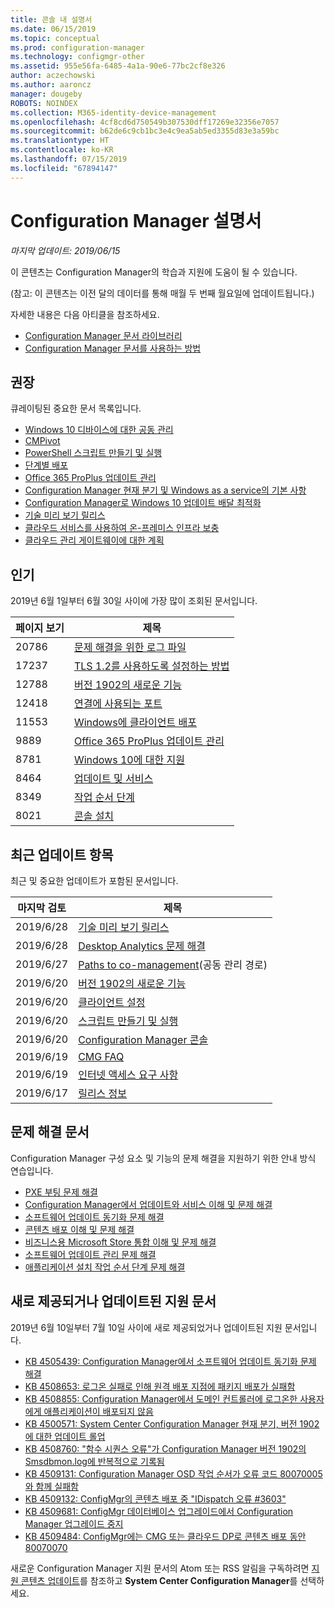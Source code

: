 ```yaml
---
title: 콘솔 내 설명서
ms.date: 06/15/2019
ms.topic: conceptual
ms.prod: configuration-manager
ms.technology: configmgr-other
ms.assetid: 955e56fa-6485-4a1a-90e6-77bc2cf8e326
author: aczechowski
ms.author: aaroncz
manager: dougeby
ROBOTS: NOINDEX
ms.collection: M365-identity-device-management
ms.openlocfilehash: 4cf8cd6d750549b307530dff17269e32356e7057
ms.sourcegitcommit: b62de6c9cb1bc3e4c9ea5ab5ed3355d83e3a59bc
ms.translationtype: HT
ms.contentlocale: ko-KR
ms.lasthandoff: 07/15/2019
ms.locfileid: "67894147"
---
```

<!-- 
- Feature 1357546
- This page displays in-console, under the Community workspace, Documentation node. 
- Don't use any relative links; must be full https://docs.microsoft.com and language neutral
- Process: https://microsoft.sharepoint.com/teams/ConfigMgr/Documents/ContentPub/Data%20collection%20process%20for%20Feature%201357546%20In-console%20documentation.docx?web=1
-->

# <a name="configuration-manager-documentation"></a>Configuration Manager 설명서

*마지막 업데이트: 2019/06/15*

이 콘텐츠는 Configuration Manager의 학습과 지원에 도움이 될 수 있습니다.

(참고: 이 콘텐츠는 이전 달의 데이터를 통해 매월 두 번째 월요일에 업데이트됩니다.)

자세한 내용은 다음 아티클을 참조하세요.

- [Configuration Manager 문서 라이브러리](https://docs.microsoft.com/sccm)  
- [Configuration Manager 문서를 사용하는 방법](https://docs.microsoft.com/sccm/core/understand/use-docs)

## <a name="recommended"></a>권장

큐레이팅된 중요한 문서 목록입니다.

- [Windows 10 디바이스에 대한 공동 관리](https://docs.microsoft.com/sccm/comanage/overview)  
- [CMPivot](https://docs.microsoft.com/sccm/core/servers/manage/cmpivot)  
- [PowerShell 스크립트 만들기 및 실행](https://docs.microsoft.com/sccm/apps/deploy-use/create-deploy-scripts)  
- [단계별 배포](https://docs.microsoft.com/sccm/osd/deploy-use/create-phased-deployment-for-task-sequence)  
- [Office 365 ProPlus 업데이트 관리](https://docs.microsoft.com/sccm/sum/deploy-use/manage-office-365-proplus-updates)  
- [Configuration Manager 현재 분기 및 Windows as a service의 기본 사항](https://docs.microsoft.com/sccm/core/understand/configuration-manager-and-windows-as-service)
- [Configuration Manager로 Windows 10 업데이트 배달 최적화](https://docs.microsoft.com/sccm/sum/deploy-use/optimize-windows-10-update-delivery)
- [기술 미리 보기 릴리스](https://docs.microsoft.com/sccm/core/get-started/technical-preview)
- [클라우드 서비스를 사용하여 온-프레미스 인프라 보충](https://docs.microsoft.com/sccm/core/understand/use-cloud-services)
- [클라우드 관리 게이트웨이에 대한 계획](https://docs.microsoft.com/sccm/core/clients/manage/plan-cloud-management-gateway)

## <a name="trending"></a>인기

2019년 6월 1일부터 6월 30일 사이에 가장 많이 조회된 문서입니다.

| 페이지 보기 | 제목 |
|------------|-------|
| 20786 | [문제 해결을 위한 로그 파일](https://docs.microsoft.com/sccm/core/plan-design/hierarchy/log-files) |
| 17237 | [TLS 1.2를 사용하도록 설정하는 방법](https://docs.microsoft.com/sccm/core/plan-design/security/enable-tls-1-2) |
| 12788 | [버전 1902의 새로운 기능](https://docs.microsoft.com/sccm/core/plan-design/changes/whats-new-in-version-1902) |
| 12418 | [연결에 사용되는 포트](https://docs.microsoft.com/sccm/core/plan-design/hierarchy/ports) |
| 11553 | [Windows에 클라이언트 배포](https://docs.microsoft.com/sccm/core/clients/deploy/deploy-clients-to-windows-computers) |
| 9889 | [Office 365 ProPlus 업데이트 관리](https://docs.microsoft.com/sccm/sum/deploy-use/manage-office-365-proplus-updates) |
| 8781 | [Windows 10에 대한 지원](https://docs.microsoft.com/sccm/core/plan-design/configs/support-for-windows-10) |
| 8464 | [업데이트 및 서비스](https://docs.microsoft.com/sccm/core/servers/manage/updates) |
| 8349 | [작업 순서 단계](https://docs.microsoft.com/sccm/osd/understand/task-sequence-steps) |
| 8021 | [콘솔 설치](https://docs.microsoft.com/sccm/core/servers/deploy/install/install-consoles) |

## <a name="recently-updated"></a>최근 업데이트 항목

최근 및 중요한 업데이트가 포함된 문서입니다.

| 마지막 검토 | 제목 |
|---------------|-------|
| 2019/6/28 | [기술 미리 보기 릴리스](https://docs.microsoft.com/sccm/core/get-started/technical-preview) |
| 2019/6/28 | [Desktop Analytics 문제 해결](https://docs.microsoft.com/sccm/desktop-analytics/troubleshooting) |
| 2019/6/27 | [Paths to co-management](https://docs.microsoft.com/sccm/comanage/quickstart-paths)(공동 관리 경로) |
| 2019/6/20 | [버전 1902의 새로운 기능](https://docs.microsoft.com/sccm/core/plan-design/changes/whats-new-in-version-1902) |
| 2019/6/20 | [클라이언트 설정](https://docs.microsoft.com/sccm/core/clients/deploy/about-client-settings) |
| 2019/6/20 | [스크립트 만들기 및 실행](https://docs.microsoft.com/sccm/apps/deploy-use/create-deploy-scripts) |
| 2019/6/20 | [Configuration Manager 콘솔](https://docs.microsoft.com/sccm/core/servers/manage/admin-console) |
| 2019/6/19 | [CMG FAQ](https://docs.microsoft.com/sccm/core/clients/manage/cmg/cloud-management-gateway-faq) |
| 2019/6/19 | [인터넷 액세스 요구 사항](https://docs.microsoft.com/sccm/core/plan-design/network/internet-endpoints) |
| 2019/6/17 | [릴리스 정보](https://docs.microsoft.com/sccm/core/servers/deploy/install/release-notes) |

## <a name="troubleshooting-articles"></a>문제 해결 문서

Configuration Manager 구성 요소 및 기능의 문제 해결을 지원하기 위한 안내 방식 연습입니다.

- [PXE 부팅 문제 해결](https://support.microsoft.com/help/4468612)
- [Configuration Manager에서 업데이트와 서비스 이해 및 문제 해결](https://support.microsoft.com/help/4490424)
- [소프트웨어 업데이트 동기화 문제 해결](https://support.microsoft.com/help/10059)
- [콘텐츠 배포 이해 및 문제 해결](https://support.microsoft.com/help/4482728)
- [비즈니스용 Microsoft Store 통합 이해 및 문제 해결](https://support.microsoft.com/help/4010214)
- [소프트웨어 업데이트 관리 문제 해결](https://support.microsoft.com/help/10680)
- [애플리케이션 설치 작업 순서 단계 문제 해결](https://support.microsoft.com/help/18408/)

## <a name="new-and-updated-support-articles"></a>새로 제공되거나 업데이트된 지원 문서

2019년 6월 10일부터 7월 10일 사이에 새로 제공되었거나 업데이트된 지원 문서입니다.

- [KB 4505439: Configuration Manager에서 소프트웨어 업데이트 동기화 문제 해결](https://support.microsoft.com/help/4505439)
- [KB 4508653: 로그온 실패로 인해 원격 배포 지점에 패키지 배포가 실패함](https://support.microsoft.com/help/4508653)
- [KB 4508855: Configuration Manager에서 도메인 컨트롤러에 로그온한 사용자에게 애플리케이션이 배포되지 않음](https://support.microsoft.com/help/4508855)
- [KB 4500571: System Center Configuration Manager 현재 분기, 버전 1902에 대한 업데이트 롤업](https://support.microsoft.com/help/4500571)
- [KB 4508760: "함수 시퀀스 오류"가 Configuration Manager 버전 1902의 Smsdbmon.log에 반복적으로 기록됨](https://support.microsoft.com/help/4508760)
- [KB 4509131: Configuration Manager OSD 작업 순서가 오류 코드 80070005와 함께 실패함](https://support.microsoft.com/help/4509131)
- [KB 4509132: ConfigMgr의 콘텐츠 배포 중 "IDispatch 오류 #3603"](https://support.microsoft.com/help/4509132)
- [KB 4509681: ConfigMgr 데이터베이스 업그레이드에서 Configuration Manager 업그레이드 중지](https://support.microsoft.com/help/4509681)
- [KB 4509484: ConfigMgr에는 CMG 또는 클라우드 DP로 콘텐츠 배포 동안 80070070](https://support.microsoft.com/help/4509484)

새로운 Configuration Manager 지원 문서의 Atom 또는 RSS 알림을 구독하려면 [지원 콘텐츠 업데이트](https://support.microsoft.com/help/4089498/)를 참조하고 **System Center Configuration Manager**를 선택하세요.  
